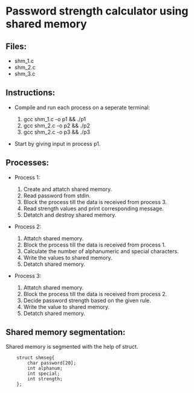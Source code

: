 # Password strength calculator using shared memory

## Files:

- shm_1.c
- shm_2.c
- shm_3.c

## Instructions:

- Compile and run each process on a seperate terminal:
	1. gcc shm_1.c -o p1 && ./p1
	2. gcc shm_2.c -o p2 && ./p2
	3. gcc shm_2.c -o p3 && ./p3
	
- Start by giving input in process p1.

## Processes:

- Process 1:
  1. Create and attatch shared memory.
  2. Read password from stdin.
  3. Block the process till the data is received from process 3.
  4. Read strength values and print corresponding message.
  5. Detatch and destroy shared memory.

- Process 2:
  1. Attatch shared memory.
  2. Block the process till the data is received from process 1.
  2. Calculate the number of alphanumeric and special characters.
  3. Write the values to shared memory.
  4. Detatch shared memory.
  
- Process 3:
  1. Attatch shared memory.
  2. Block the process till the data is received from process 2.
  2. Decide password strength based on the given rule.
  3. Write the value to shared memory.
  4. Detatch shared memory.
  
## Shared memory segmentation:

Shared memory is segmented with the help of struct.

```
	struct shmseg{
		char password[20];
		int alphanum;
		int special;
		int strength;
	};
```
